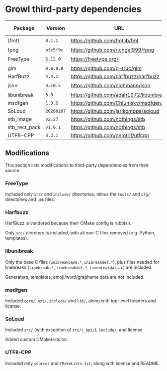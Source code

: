 # Growl third-party dependencies

| Package       | Version    | URL                                     | Vendored / Fetched |
|---------------|------------|-----------------------------------------|--------------------|
| {fmt}         | `8.1.1`    | https://github.com/fmtlib/fmt           | 📥                 |
| fpng          | `bfe5f9c`  | https://github.com/richgel999/fpng      | 💾                 |
| FreeType      | `2.12.0`   | https://freetype.org/                   | 📥                 |
| glm           | `0.9.9.8`  | https://github.com/g-truc/glm           | 💾                 |
| HarfBuzz      | `4.4.1`    | https://github.com/harfbuzz/harfbuzz    | 💾                 |
| json          | `3.10.5`   | https://github.com/nlohmann/json        | 📥                 |
| libunibreak   | `5.0`      | https://github.com/adah1972/libunibreak | 💾                 |
| msdfgen       | `1.9.2`    | https://github.com/Chlumsky/msdfgen/    | 💾                 |
| SoLoud        | `20200207` | https://github.com/jarikomppa/soloud    | 💾                 |
| stb_image     | `v2.27`    | https://github.com/nothings/stb         | 💾                 |
| stb_rect_pack | `v1.0.1`   | https://github.com/nothings/stb         | 💾                 |
| UTF8-CPP      | `3.2.1`    | https://github.com/nemtrif/utfcpp       | 💾                 |

## Modifications

This section lists modifications to third-party dependencies from their source.

### FreeType

Included only `src/` and `include/` directories, minus the `tools/` and `dlg/`
directories and `.mk` files.

### Harfbuzz

HarfBuzz is vendored because their CMake config is rubbish.

Only `src/` directory is included, with all non-C files removed (e.g. Python,
templates).

### libunibreak

Only the base C files (`unibreakbase.*`, `unibreakdef.*`), plus files needed for
linebreaks (`linebreak.*`, `linebreakdef.*`, `linebreakdata.c`) are included.

Generators, templates, emoji/word/grapheme data are not included.

### msdfgen

Included `core/`, `ext/`, `include/` and `lib/`, along with top-level headers
and license.

### SoLoud

Included `src/` (with exception of `src/c_api/`), `include/`, and license.

Added custom CMakeLists.txt.

### UTF8-CPP

Included only `source/` and `CMakeLists.txt`, along with license and README.
